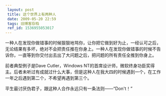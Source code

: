 ```yaml
---
 layout: post
 title: 这个世界上有两种人
 date: 2009-05-20 22:59
 tags: 旧博客存档
 ref_id: 1536955053017
---
```

一种人在发现你做错事的时候狠狠地骂你，让你把它做到好为止，一经认可之后，无论结果有多坏，绝对不会把责任推在你身上。一种人在发现你做错事的时候不告诉你，一直等到你交付出去出了大问题之后，把问题的所有责任全推到你身上。

前者典型例子是Dave Cutler，Windows
NT的首席设计师，微软终身功臣奖得主。后者未听过有成就过什么大事，但是这种人在我大四的时候遇到一个，在工作一年之后遇到第二个，不希望再遇到第三个。

平生最讨厌伪君子，跟这种人合作永远只有一条法则——“Don't！”

